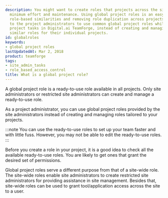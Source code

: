 ```yaml
---
description: You might want to create roles that projects across the site can use with
  minimum effort and maintenance. Using global project roles is an easy way of enforcing
  role-based similarities and removing role duplication across projects. You can suggest
  to the project administrators to use common global project roles while assigning
  project tasks in Digital.ai TeamForge, instead of creating and managing several
  similar roles for their individual projects.
id: globalroles
keywords:
- global project roles
lastUpdatedAt: Mar 2, 2018
product: teamforge
tags:
- site_admin_tasks
- role_based_access_control
title: What is a global project role?
---
```


A global project role is a ready-to-use role available in all projects. Only site administrators or restricted site administrators can create and manage a ready-to-use role.

As a project administrator, you can use global project roles provided by the site administrators instead of creating and managing roles tailored to your projects.

:::note
You can use the ready-to-use roles to set up your team faster and with little fuss. However, you may not be able to edit the ready-to-use roles.
:::

Before you create a role in your project, it is a good idea to check all the available ready-to-use roles. You are likely to get ones that grant the desired set of permissions.

Global project roles serve a different purpose from that of a site-wide role. The site-wide roles enable site administrators to create restricted site administrators for providing assistance in site management. Besides that, site-wide roles can be used to grant tool/application access across the site to a user.

